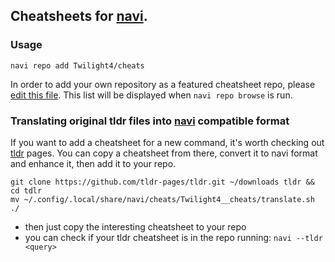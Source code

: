 ## Cheatsheets for [navi](https://github.com/denisidoro/navi).
### Usage
```
navi repo add Twilight4/cheats
```
In order to add your own repository as a featured cheatsheet repo, please [edit this file](https://github.com/denisidoro/cheats/edit/master/featured_repos.txt). This list will be displayed when `navi repo browse` is run.

### Translating original tldr files into [navi](https://github.com/denisidoro/navi) compatible format
If you want to add a cheatsheet for a new command, it's worth checking out [tldr](https://github.com/tldr-pages/tldr) pages. You can copy a cheatsheet from there, convert it to navi format and enhance it, then add it to your repo.
```
git clone https://github.com/tldr-pages/tldr.git ~/downloads tldr && cd tdlr
mv ~/.config/.local/share/navi/cheats/Twilight4__cheats/translate.sh ./
```
- then just copy the interesting cheatsheet to your repo
- you can check if your tldr cheatsheet is in the repo running: `navi --tldr <query>`
